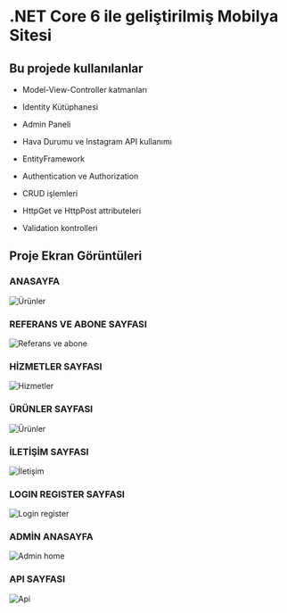 # **.NET Core 6 ile geliştirilmiş Mobilya Sitesi**



## **Bu projede kullanılanlar**


* Model-View-Controller katmanları

* Identity Kütüphanesi

* Admin Paneli

* Hava Durumu ve Instagram API kullanımı

* EntityFramework

* Authentication ve Authorization 

* CRUD işlemleri

* HttpGet ve HttpPost attributeleri

* Validation kontrolleri 




## Proje Ekran Görüntüleri 

### ANASAYFA 
![Ürünler](https://github.com/user-attachments/assets/3e2c5844-83fc-4f07-a8fa-7206ec849914)

### REFERANS VE ABONE SAYFASI  
![Referans ve abone](https://github.com/user-attachments/assets/4b5a3893-e2a6-4c83-9483-28259f4ba3d5)

### HİZMETLER SAYFASI   
![Hizmetler](https://github.com/user-attachments/assets/4a6c6432-c6ea-4c78-96e5-97f73b57526c)

### ÜRÜNLER SAYFASI
![Ürünler](https://github.com/user-attachments/assets/9ea8d5cf-18c9-4fcd-a3bd-0d0a4235d7ce)

### İLETİŞİM SAYFASI
![İletişim](https://github.com/user-attachments/assets/4c855b39-84f7-4735-923b-73ba14f9675d)

### LOGIN REGISTER SAYFASI  
![Login register](https://github.com/user-attachments/assets/3f1ce716-3de1-4c2f-8ccf-1ee38c4fcf91)

### ADMİN ANASAYFA
![Admin home](https://github.com/user-attachments/assets/969ff72f-62e4-4e04-b650-4217c3746515)

### API SAYFASI 
![Api](https://github.com/user-attachments/assets/96d8f7c8-005b-444c-b50f-9204032b19f9)
